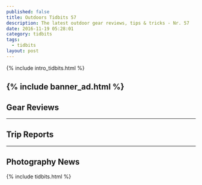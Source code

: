 ```yaml
---
published: false
title: Outdoors Tidbits 57
description: The latest outdoor gear reviews, tips & tricks - Nr. 57
date: 2016-11-19 05:28:01
category: tidbits
tags:
  - tidbits
layout: post
---
```


{% include intro_tidbits.html %}


{% include banner_ad.html %}
---

## Gear Reviews

---

## Trip Reports

---

## Photography News

{% include tidbits.html %}
